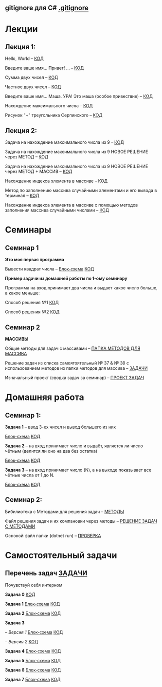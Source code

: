 ## **gitignore для C#** [.gitignore](FirstSemi/.gitignore)

# Лекции

## Лекция 1:

Hello, World – [КОД](FirstLecture/Example001_HelloConsole/Program.cs)

Введите ваше имя... Привет! ... – [КОД](FirstLecture/Example002_HelloUser/Program.cs) 

Сумма двух чисел – [КОД](FirstLecture/Example003_Sum/Program.cs)

Частное двух чисел – [КОД](FirstLecture/Example004_Div/Program.cs)

Введите ваше имя... Маша. УРА! Это маша (особое привествие) – [КОД](FirstLecture/Example005_ConditionIfElse/Program.cs)

Нахождение максимального числа – [КОД](FirstLecture/Example006_Base/Program.cs)

Рисунок "+" треугольника Серпинского – [КОД](FirstLecture/Example007_Magic/Program.cs)

## Лекция 2:

Задача на нахождение максимального числа из 9 – [КОД](02Lecture/Example008_MaxFrom9/Program.cs)

Задача на нахождение максимального числа из 9 НОВОЕ РЕШЕНИЕ через МЕТОД – [КОД](02Lecture/Example008_MaxFrom9_Function/Program.cs)

Задача на нахождение максимального числа из 9 НОВОЕ РЕШЕНИЕ через МЕТОД + МАССИВ – [КОД](02Lecture/Example008_MaxFrom9_Massiv/Program.cs)

Нахождение индекса элемента в массиве – [КОД](02Lecture/Example009_FindArrayElement/Program.cs)

Метод по заполнению массива случайными элементами и его вывода в терминал – [КОД](02Lecture/Example010_ArrayLibrary/Program.cs)

Нахождение индекса элемента в массиве с помощью методов заполнения массива случайными числами – [КОД](02Lecture/Example009&010_FindArrayElementLibrary/Program.cs)

# Семинары

## Семинар 1

**Это моя первая программа**

Вывести квадрат числа – [Блок-схема](FirstSemi/Task001_Square/BlockDiagram.drawio.png) 
[КОД](FirstSemi/Task001_Square/Program.cs)

**Пример задачи из домашней работы по 1-ому семинару**

Программа на вход принимает два числа
и выдает какое число больше, а какое меньше:

Способ решения №1 [КОД](HomeWork/HomeWork001/Task00_BiggestNumber2/Program.cs)

Способ решения №2 [КОД](HomeWork/HomeWork001/Task00_1_BiggestNumber2/Program.cs)

## Семинар 2

**МАССИВЫ**

Общие методы для задач с массивами – [ПАПКА МЕТОДОВ ДЛЯ МАССИВА](Array/MyLibrary.cs)

Решение задач из списка самоятоятельный № 37 & № 39 с использованием методов из папки методов для массива – [ЗАДАЧИ](Array/TasksLibrary.cs)

Изначальный проект (сводка задач за семинар) – [ПРОЕКТ ЗАДАЧ](Array/Seminar02.cs)


# Домашняя работа

## Семинар 1:

**Задача 1** – ввод 3-ех чисел и вывод большего из них

[Блок-схема](HomeWork/HomeWork001/Task01_%20BiggestNumber3/HWTask01_Block.drawio.png)
[КОД](HomeWork/HomeWork001/Task01_%20BiggestNumber3/Program.cs)

**Задача 2** – на вход принимает число и выдаёт, является ли число чётным (делится ли оно на два без остатка)

[Блок-схема](HomeWork/HomeWork001/Task02_EvenNumber/HWTask02_Block.drawio.png)
[КОД](HomeWork/HomeWork001/Task02_EvenNumber/Program.cs)

**Задача 3** – на вход принимает число (N), а на выходе показывает все чётные числа от 1 до N.

[Блок-схема](HomeWork/HomeWork001/Task03_N_Even/Program.cs)
[КОД](HomeWork/HomeWork001/Task03_N_Even/HWTask03_N_Even_Block.drawio.png)

## Семинар 2:

Бибилиотека с Методами для решения задач – [МЕТОДЫ](HomeWork/HomeWork002/HW02Library.cs)

Файл решения задач и их компановки через методы – [РЕШЕНИЕ ЗАДАЧ С МЕТОДАМИ](HomeWork/HomeWork002/TasksLibrary.cs)

Осноной файл папки (dotnet run) – [ПРОВЕРКА](HomeWork/HomeWork002/Program.cs)

# Самостоятельный задачи

## Перечень задач [ЗАДАЧИ](TASKS!!)

Почувствуй себя интерном 

**Задача 0** [КОД](MySelf_Tasks/Feel_Intern/Task00/Program.cs)

**Задача 1** 
[Блок-схема](MySelf_Tasks/Feel_Intern/Task01/Feel_Intern_Task01_Block.drawio.png) [КОД](MySelf_Tasks/Feel_Intern/Task01/Program.cs)

**Задача 2**  [Блок-схема](MySelf_Tasks/Feel_Intern/Task02/Feel_Intern_Task02_Block.drawio.png) [КОД](MySelf_Tasks/Feel_Intern/Task02/Program.cs)

**Задача 3**  

– *Версия 1* [Блок-схема](MySelf_Tasks/Feel_Intern/Task03_version01/Feel_Intern_Task03_Block.drawio.png) [КОД](MySelf_Tasks/Feel_Intern/Task03_version01/Program.cs)

– *Версия 2* [КОД](MySelf_Tasks/Feel_Intern/Task03_version02/Program.cs)

**Задача 4**  [Блок-схема](MySelf_Tasks/Feel_Intern/Task04/FeelInternTask04_Block.drawio.png) [КОД](MySelf_Tasks/Feel_Intern/Task04/Program.cs)

**Задача 5**  [Блок-схема](MySelf_Tasks/Feel_Intern/Task05/FeelInternTask05_Block.drawio.png) [КОД](MySelf_Tasks/Feel_Intern/Task05/Program.cs)

**Задача 6**  [Блок-схема](MySelf_Tasks/Feel_Intern/Task06/FeelIntern_Task06.drawio.png) [КОД](MySelf_Tasks/Feel_Intern/Task06/Program.cs)

**Задача 7**  [Блок-схема](MySelf_Tasks/Feel_Intern/Task07/FeelInternTask07_Block.drawio.png) [КОД](MySelf_Tasks/Feel_Intern/Task07/Program.cs)

